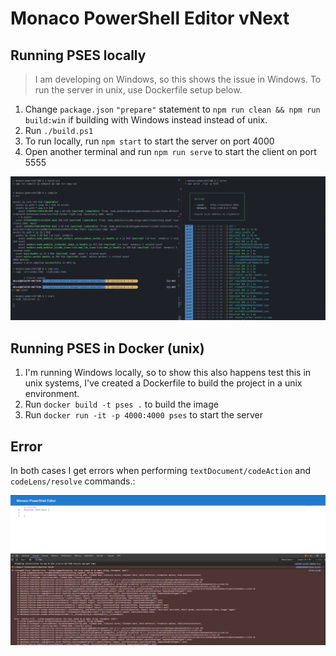 # Monaco PowerShell Editor vNext

## Running PSES locally

> I am developing on Windows, so this shows the issue in Windows. To run the server in unix, use Dockerfile setup below.

1. Change `package.json` `"prepare"` statement to `npm run clean && npm run build:win` if building with Windows instead instead of unix.
2. Run `./build.ps1`
3. To run locally, run `npm start` to start the server on port 4000
4. Open another terminal and run `npm run serve` to start the client on port 5555

![alt text](image.png)

## Running PSES in Docker (unix)

1. I'm running Windows locally, so to show this also happens test this in unix systems, I've created a Dockerfile to build the project in a unix environment.
2. Run `docker build -t pses .` to build the image
3. Run `docker run -it -p 4000:4000 pses` to start the server

## Error

In both cases I get errors when performing `textDocument/codeAction` and `codeLens/resolve` commands.:

![alt text](image-1.png)
